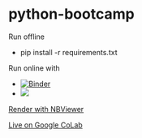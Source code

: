 # python-bootcamp

Run offline

- pip install -r requirements.txt

Run online with
- [![Binder](https://mybinder.org/badge.svg)](https://mybinder.org/v2/gh/hanisaf/python-bootcamp/master)
- <a href="https://notebooks.azure.com/import/gh/hanisaf/python-bootcamp"><img src="https://notebooks.azure.com/launch.png" /></a>


[Render with NBViewer](https://nbviewer.jupyter.org/github/hanisaf/python-bootcamp/blob/master/test.ipynb)

[Live on Google CoLab](https://colab.research.google.com/github/hanisaf/python-bootcamp/blob/master/test.ipynb)
